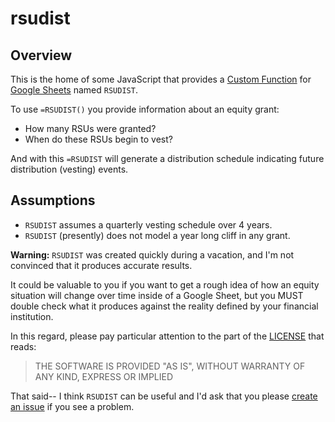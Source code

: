 # rsudist

## Overview

This is the home of some JavaScript that provides a [Custom Function]
for [Google Sheets] named `RSUDIST`.

To use `=RSUDIST()` you provide information about an equity grant:

* How many RSUs were granted?
* When do these RSUs begin to vest?

And with this `=RSUDIST` will generate a distribution schedule
indicating future distribution (vesting) events.

## Assumptions

* `RSUDIST` assumes a quarterly vesting schedule over 4 years.
* `RSUDIST` (presently) does not model a year long cliff in any grant.

**Warning:** `RSUDIST` was created quickly during a vacation, and I'm
not convinced that it produces accurate results.

It could be valuable to you if you want to get a rough idea of how an
equity situation will change over time inside of a Google Sheet, but
you MUST double check what it produces against the reality defined by
your financial institution.

In this regard, please pay particular attention to the part of the
[LICENSE] that reads:

> THE SOFTWARE IS PROVIDED "AS IS", WITHOUT WARRANTY OF ANY KIND,
> EXPRESS OR IMPLIED

That said-- I think `RSUDIST` can be useful and I'd ask that you
please [create an issue] if you see a problem.

[Google Sheets]: https://www.google.com/sheets/about/
[Custom Function]: https://developers.google.com/apps-script/guides/sheets/functions
[LICENSE]: ./LICENSE
[create an issue]: https://github.com/jedcn/rsudist/issues/new
